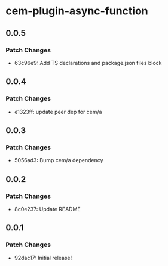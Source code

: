 # cem-plugin-async-function

## 0.0.5

### Patch Changes

- 63c96e9: Add TS declarations and package.json files block

## 0.0.4

### Patch Changes

- e1323ff: update peer dep for cem/a

## 0.0.3

### Patch Changes

- 5056ad3: Bump cem/a dependency

## 0.0.2

### Patch Changes

- 8c0e237: Update README

## 0.0.1

### Patch Changes

- 92dac17: Initial release!
